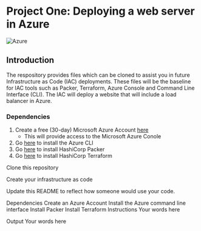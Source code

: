 # **Project One: Deploying a web server in Azure**
![Azure](https://png.pngitem.com/pimgs/s/299-2994950_microsoft-dynamics-nav-hd-png-download.png)

## Introduction

The respository provides files which can be cloned to assist you in future Infrastructure as Code (IAC) deployments. These files will be the baseline for IAC tools such as Packer, Terraform, Azure Console and Command Line Interface (CLI). The IAC will deploy a website that will include a load balancer in Azure. 

### Dependencies
1. Create a free (30-day) Microsoft Azure Account [here](https://www.portal.azure.com/)
   - This will provide access to the Microsoft Azure Conole
2. Go [here](https://www.docs.microsoft.com/en-us/cli/azure/install-azure-cli?view=azure-cli-latest) to install the Azure CLI
3. Go [here](https://www.packer.io/downloads) to install HashiCorp Packer
4. Go [here](https://www.terraform.io/downloads.html) to install HashiCorp Terraform

Clone this repository

Create your infrastructure as code

Update this README to reflect how someone would use your code.

Dependencies
Create an Azure Account
Install the Azure command line interface
Install Packer
Install Terraform
Instructions
Your words here

Output
Your words here

